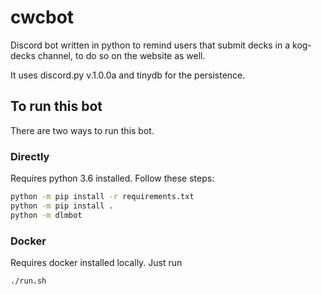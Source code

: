 # cwcbot

Discord bot written in python to remind users that submit decks in a kog-decks channel, to do so on the website as well.

It uses discord.py v.1.0.0a and tinydb for the persistence.

## To run this bot
There are two ways to run this bot.

### Directly
Requires python 3.6 installed.
Follow these steps:
```bash
python -m pip install -r requirements.txt
python -m pip install .
python -m dlmbot
```

### Docker
Requires docker installed locally.
Just run
```bash
./run.sh
```